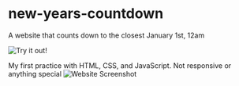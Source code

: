 # new-years-countdown
 A website that counts down to the closest January 1st, 12am

![Try it out!](https://maxzabarka.github.io/new-years-countdown/)

My first practice with HTML, CSS, and JavaScript. Not responsive or anything special
![Website Screenshot](screenshot.gif?raw=true)

